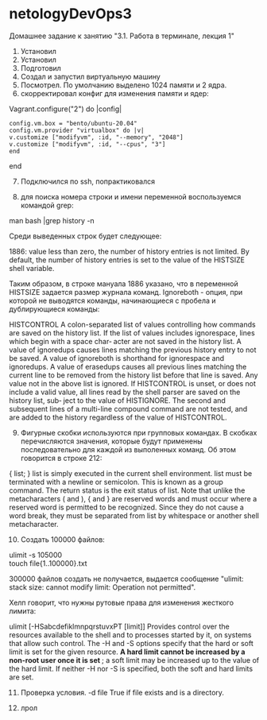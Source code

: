 # netologyDevOps3
Домашнее задание к занятию "3.1. Работа в терминале, лекция 1"
1. Установил 
2. Установил
3. Подготовил
4. Создал и запустил виртуальную машину
5. Посмотрел. По умолчанию выделено 1024 памяти и 2 ядра.
6. скорректировал конфиг для изменения памяти и ядер:

Vagrant.configure("2") do |config|

 	config.vm.box = "bento/ubuntu-20.04"
	config.vm.provider "virtualbox" do |v|
	v.customize ["modifyvm", :id, "--memory", "2048"]
	v.customize ["modifyvm", :id, "--cpus", "3"]
	end
end

7. Подключился по ssh, попрактиковался

8. для поиска номера строки и имени переменной воспользуемся командой grep:

man bash |grep history -n 

Среди выведенных строк будет следующее:

1886:              value  less  than zero, the number of history entries is not limited.  By default, the number of history entries is set to the value of the HISTSIZE shell variable.

Таким образом, в строке мануала 1886 указано, что в переменной HISTSIZE задается размер журнала команд. 
Ignoreboth - опция, при которой не выводятся команды, начинающиеся с пробела и дублирующиеся команды: 

HISTCONTROL
              A  colon-separated list of values controlling how commands are saved on the history list.  If the list of values includes ignorespace, lines which begin with a space char‐
              acter are not saved in the history list.  A value of ignoredups causes lines matching the previous history entry to not be saved.  A value of ignoreboth is  shorthand  for
              ignorespace  and  ignoredups.  A value of erasedups causes all previous lines matching the current line to be removed from the history list before that line is saved.  Any
              value not in the above list is ignored.  If HISTCONTROL is unset, or does not include a valid value, all lines read by the shell parser are saved on the history list, sub‐
              ject  to the value of HISTIGNORE.  The second and subsequent lines of a multi-line compound command are not tested, and are added to the history regardless of the value of
              HISTCONTROL.
	      
9. Фигурные скобки используются при групповых командах. В скобках перечисляются значения, которые будут применены последовательно для каждой из выполенных команд. Об этом говорится в строке 212:

{ list; }
              list  is  simply  executed in the current shell environment.  list must be terminated with a newline or semicolon.  This is known as a group command.  The return status is
              the exit status of list.  Note that unlike the metacharacters ( and ), { and } are reserved words and must occur where a reserved  word  is  permitted  to  be  recognized.
              Since they do not cause a word break, they must be separated from list by whitespace or another shell metacharacter.

10. Создать 100000 файлов: 

ulimit -s 105000  
touch file{1..100000}.txt

300000 файлов создать не получается, выдается сообщение "ulimit: stack size: cannot modify limit: Operation not permitted". 

Хелп говорит, что нужны рутовые права для изменения жесткого лимита:

ulimit [-HSabcdefiklmnpqrstuvxPT [limit]]
              Provides control over the resources available to the shell and to processes started by it, on systems that allow such control.  The -H and -S options specify that the hard   or soft limit is set for the given resource.  <b> A hard limit cannot be increased by a non-root user once it is set </b>; a soft limit may be increased up to the value of the hard     limit.  If neither -H nor -S is specified, both the soft and hard limits are set.  

11.  Проверка условия.
-d file      True if file exists and is a directory.

12. лрол




